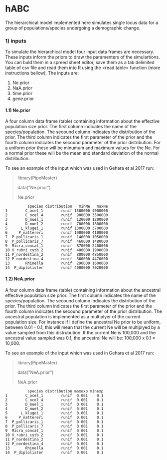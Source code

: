 # hABC
The hierarchical model implemented here simulates single locus data for a group of populations/species undergoing a demographic change.

### 1) inputs

To simulate the hierarchical model four input data frames are necessary. These inputs inform the priors to draw the paramenters of the simulartions. You can buld them in a spreed sheet editor, save them as a tab delimited table of csv file and read them into R using the <read.table> function (more instructions bellow). The inputs are:

1) Ne.prior
2) NaA.prior
3) time.prior
4) gene.prior

#### 1.1) Ne.prior
A four column data frame (table) containing information about the effective population size prior. The first column indicates the name of the species/population. The secound column indicates the distribution of the prior. The third column indicates the first parameter of the prior and the fourth column indicates the secound parameter of the prior distribution. For a uniform prior these will be minumum and maximum values for the Ne. For a normal prior these will be the mean and standard deviation of the normal distribution.

To see an example of the input which was used in Gehara et al 2017 run:
> library(PipeMaster)
>
> data("Ne.prior")
>
>Ne.prior

```
          species distribution   minNe   maxNe
1        C_ocel_1        runif 1500000 4000000
2        C_ocel_4        runif  900000 3500000
3        D_muel_1        runif  120000 1200000
4        D_muel_2        runif  700000 1800000
5      L_klugei_1        runif 1300000 3700000
6     P_nattereri        runif 1900000 4100000
7  P_pollicaris_1        runif  140000 1050000
8  P_pollicaris_7        runif  460000 1480000
9  Micra_concat_1        runif  870000 2400000
10 V_rubri_cytb_2        runif  480000 1900000
11 P_nordestina_2        runif  800000 4850000
12 P_nordestina_4        runif  860000 4470000
13       Rhinella        runif  290000 1600000
14  P_diplolister        runif 4000000 7020000
```

#### 1.2) NeA.prior

A four column data frame (table) containing information about the ancestral effective population size prior. The first column indicates the name of the species/population. The secound column indicates the distribution of the prior. The third column indicates the first parameter of the prior and the fourth column indicates the secound parameter of the prior distribution. The ancestral population is implemented as a multiplyer of the current population size. For instance if I define the ancestral Ne prior to be uniform, between 0.01 - 0.1, this will mean that the current Ne will be multiplyed by a value sampled from this distrubution. If the current Ne is 100,000 and the ancestral value sampled was 0.1, the ancestral Ne will be: 100,000 x 0.1 = 10,000.

To see an example of the input which was used in Gehara et al 2017 run:
> library(PipeMaster)
>
> data("NeA.prior")
>
> NeA.prior

```
          species distribution maxexp minexp
1        C_ocel_1        runif  0.001    0.1
2        C_ocel_4        runif  0.001    0.1
3        D_muel_1        runif  0.001    0.1
4        D_muel_2        runif  0.001    0.1
5      L_klugei_1        runif  0.001    0.1
6     P_nattereri        runif  0.001    0.1
7  P_pollicaris_1        runif  0.001    0.1
8  P_pollicaris_7        runif  0.001    0.1
9  Micra_concat_1        runif  0.001    0.1
10 V_rubri_cytb_2        runif  0.001    0.1
11 P_nordestina_2        runif  0.001    0.1
12 P_nordestina_4        runif  0.001    0.1
13       Rhinella        runif  0.001    0.1
14  P_diplolister        runif  0.001    0.1
```
